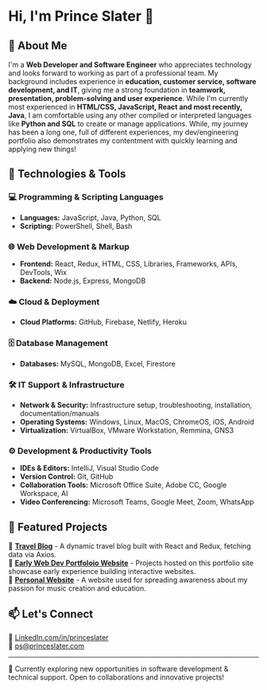 # Hi, I'm Prince Slater 👋  

## 🚀 About Me  
I'm a **Web Developer and Software Engineer** who appreciates technology and looks forward to working as part of a professional team. My background includes experience in **education, customer service, software development, and IT**, giving me a strong foundation in **teamwork, presentation, problem-solving and user experience**. While I'm currently most experienced in **HTML/CSS, JavaScript, React and most recently, Java**, I am comfortable using any other compiled or interpreted languages like **Python and SQL** to create or manage applications. While, my journey has been a long one, full of different experiences, my dev/engineering portfolio also demonstrates my contentment with quickly learning and applying new things!


## 🔧 Technologies & Tools  

### 💻 Programming & Scripting Languages  
- **Languages:** JavaScript, Java, Python, SQL  
- **Scripting:** PowerShell, Shell, Bash  

### 🌐 Web Development & Markup  
- **Frontend:** React, Redux, HTML, CSS, Libraries, Frameworks, APIs, DevTools, Wix  
- **Backend:** Node.js, Express, MongoDB  

### ☁️ Cloud & Deployment  
- **Cloud Platforms:** GitHub, Firebase, Netlify, Heroku  

### 🗄️ Database Management  
- **Databases:** MySQL, MongoDB, Excel, Firestore  

### 🛠 IT Support & Infrastructure  
- **Network & Security:** Infrastructure setup, troubleshooting, installation, documentation/manuals  
- **Operating Systems:** Windows, Linux, MacOS, ChromeOS, iOS, Android  
- **Virtualization:** VirtualBox, VMware Workstation, Remmina, GNS3  

### ⚙️ Development & Productivity Tools  
- **IDEs & Editors:** IntelliJ, Visual Studio Code  
- **Version Control:** Git, GitHub  
- **Collaboration Tools:** Microsoft Office Suite, Adobe CC, Google Workspace, AI  
- **Video Conferencing:** Microsoft Teams, Google Meet, Zoom, WhatsApp  
 


## 📌 Featured Projects  
🔹 **[Travel Blog](https://github.com/everythinginmoderation2/travelblog)** - A dynamic travel blog built with React and Redux, fetching data via Axios.  
🔹 **[Early Web Dev Portfoloio Website](https://intro-to-ps.netlify.app/)** - Projects hosted on this portfolio site showcase early experience building interactive websites.  
🔹 **[Personal Website](https://github.com/everythinginmoderation2/prince-slater-client)** - A website used for spreading awareness about my passion for music creation and education.



## 📫 Let's Connect  
🔗 [LinkedIn.com/in/princeslater](https://www.linkedin.com/in/princeslater/)  
📧 ps@princeslater.com  

---

🌱 Currently exploring new opportunities in software development & technical support. Open to collaborations and innovative projects!
